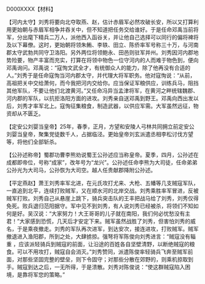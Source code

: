 D000XXXX【材料】

【河内太守】刘秀将要向北夺取燕、赵，估计赤眉军必然攻破长安，所以又打算利用更始朝与赤眉军相争并吞关中，但不知道把任务交给谁好。于是任命邓禹当前将军，分出麾下精兵二万人，派他西入函谷关，并让他自己选择可以同行的偏将裨将及以下幕僚。这时，更始朝将领朱鲔、李轶、田立、陈侨率军号称三十万，与河南郡太守武勃共同守卫洛阳。另外两位将领鲍永、田邑则驻军并州。刘秀因河内郡地势险要，物产丰富而充实，打算在将领中物色一位守河内的人而难于物色到，便向邓禹询问。邓禹说：“寇恂文武全才，有统御众人的能力，除了他再没有合适的人。”刘秀于是任命寇恂当河内郡太守，并代理大将军职务。他对寇恂说：“从前，高祖把关中交给萧何，而今我把河内交给你。应当保证军粮供应，训练兵马，阻挡其他军队，不要让他们北渡黄河。”又任命冯异当孟津将军，在黄河之畔统辖魏郡、河内郡的军队，以抗拒洛阳方面的进攻。刘秀亲自送邓禹到野王。邓禹向西出发以后，刘秀才率军北上。寇恂征集粮食，制造武器，以供应军需。大军虽然远征，物资却从不匮乏。

【定安公刘婴当皇帝】25年，春季，正月，方望和安陵人弓林共同拥立前定安公刘婴当皇帝，聚集党徒数千人，占据临泾。更始皇帝刘玄派遣丞相李松讨伐方望等，将他们全部斩杀。

【公孙述称帝】蜀郡功曹李熊劝说蜀王公孙述应当称皇帝。夏季，四月，公孙述在成都即帝位，号称“成家”，改年号为“龙兴”。公孙述任命李熊为大司徒，任命弟弟公孙光为大司马，公孙恢为大司空。越人任贵献郡降附公孙述。



【平定燕赵】萧王刘秀率军北进，在元氏攻打尤来、大枪、五幡等几支贼寇军队，一直追到北平，连续打败贼军，又在顺水河的北岸交战。刘秀乘胜率军冒进，反被贼军打败。刘秀自己从悬崖上跳下，骑兵突击队的王丰把战马给了刘秀，刘秀仅得免死。败兵退归范阳据守。军中见不到刘秀，有人说刘秀已经被杀，将领们不知如何是好。吴汉说：“大家努力！大王哥哥的儿子就在南阳，我们何必忧愁没有主君！”大家感到恐慌，几天后才安定下来。贼军虽然战胜了刘秀，但害怕刘秀的威名，于是乘夜撤走。刘秀的军队再次进军，到达安次，接连进攻，打败贼军。贼军撤退进入渔阳郡，所到之处，大肆掳掠。强弩将军陈俊向刘秀进言：“贼寇没有辎重 ，应该派轻骑兵到贼寇的前面，让沿途的百姓各自坚壁清野，以断绝贼寇的粮食。可以不用攻打，贼寇自会消灭。”刘秀赞同，派遣陈俊率轻骑兵飞奔至贼军前面，对那些坚固完整的壁垒，则下令固守；对那些分散在郊野的，则乘机掠取到手。贼寇到达之后，一无所得，于是溃散。刘秀对陈俊说：“使这群贼寇陷入困境，是靠将军您的策略。”